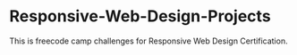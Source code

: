 # Responsive-Web-Design-Projects
This is freecode camp challenges for Responsive Web Design Certification.
